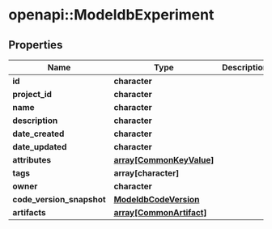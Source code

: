 # openapi::ModeldbExperiment


## Properties
Name | Type | Description | Notes
------------ | ------------- | ------------- | -------------
**id** | **character** |  | [optional] 
**project_id** | **character** |  | [optional] 
**name** | **character** |  | [optional] 
**description** | **character** |  | [optional] 
**date_created** | **character** |  | [optional] 
**date_updated** | **character** |  | [optional] 
**attributes** | [**array[CommonKeyValue]**](commonKeyValue.md) |  | [optional] 
**tags** | **array[character]** |  | [optional] 
**owner** | **character** |  | [optional] 
**code_version_snapshot** | [**ModeldbCodeVersion**](modeldbCodeVersion.md) |  | [optional] 
**artifacts** | [**array[CommonArtifact]**](commonArtifact.md) |  | [optional] 


